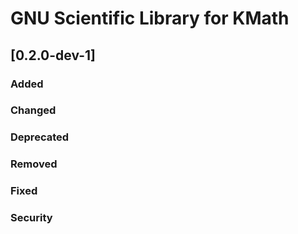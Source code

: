 # GNU Scientific Library for KMath

## [0.2.0-dev-1]
### Added

### Changed

### Deprecated

### Removed

### Fixed

### Security
